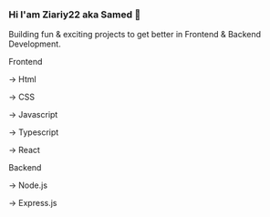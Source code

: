 ### Hi I'am Ziariy22 aka Samed 👋

Building fun & exciting projects to get better in Frontend & Backend Development.
  
  Frontend
  
  -> Html
  
  -> CSS
  
  -> Javascript
  
  -> Typescript
  
  -> React
  
  Backend
  
  -> Node.js
  
  -> Express.js
  
  
<!--
**Ziariy22/Ziariy22** is a ✨ _special_ ✨ repository because its `README.md` (this file) appears on your GitHub profile.

Here are some ideas to get you started:

- 🔭 I’m currently working on ...
- 🌱 I’m currently learning ...
- 👯 I’m looking to collaborate on ...
- 🤔 I’m looking for help with ...
- 💬 Ask me about ...
- 📫 How to reach me: ...
- 😄 Pronouns: ...
- ⚡ Fun fact: ...
-->
